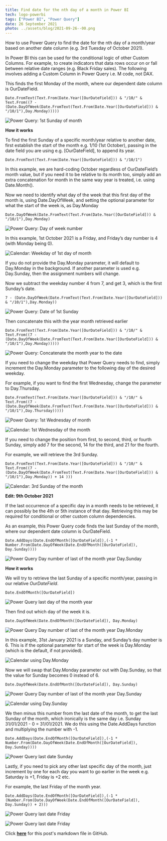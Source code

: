 ```yaml
---
title: Find date for the nth day of a month in Power BI
tech: logo-powerbi
tags: ["Power BI", "Power Query"]
date: 26 September 2021
photo: ../assets/blog/2021-09-26--00.png
---
```


How to use Power Query to find the date for the nth day of a month/year based on another date column (e.g. 3rd Tuesday of October 2021).

In Power BI this can be used for the conditional logic of other Custom Columns. For example, to create indicators that data rows occur on or fall between relative date ranges (e.g. Black Friday sales). The following involves adding a Custom Column in Power Query i.e. M code, not DAX.

This finds the first Monday of the month, where our dependent date column is OurDateField.

```
Date.FromText(Text.From(Date.Year([OurDateField])) & "/10/" & Text.From((7 - (Date.DayOfWeek(Date.FromText(Text.From(Date.Year([OurDateField])) & "/10/1"),Day.Monday)))))
```

![Power Query: 1st Sunday of month](/src/assets/blog/2021-09-26--01.png)

**How it works**

To find the first Sunday of a specific month/year relative to another date, first establish the start of the month e.g. 1/10 (1st October), passing in the date field you are using e.g. [OurDateField], to append its year.

```
Date.FromText(Text.From(Date.Year([OurDateField])) & "/10/1")
```

In this example, we are hard-coding October regardless of OurDateField’s month value, but if you need it to be relative to its month too, simply add an extra concatenation for month in the same way year is treated, i.e. using Date.Month().

Now we need to identify what day of the week that this first day of the month is, using Date.DayOfWeek, and setting the optional parameter for what the start of the week is, as Day.Monday

```
Date.DayOfWeek(Date.FromText(Text.From(Date.Year([OurDateField])) & "/10/1"),Day.Monday)
```

![Power Query: Day of week number](/src/assets/blog/2021-09-26--02.png)

 
In this example, 1st October 2021 is a Friday, and Friday’s day number is 4 (with Monday being 0).

![Calendar: Weekday of 1st day of month](/src/assets/blog/2021-09-26--03.png)

If you do not provide the Day.Monday parameter, it will default to Day.Monday in the background. If another parameter is used e.g. Day.Sunday, then the assignment numbers will change.

Now we subtract the weekday number 4 from 7, and get 3, which is the first Sunday’s date.

```
7 - (Date.DayOfWeek(Date.FromText(Text.From(Date.Year([OurDateField])) & "/10/1"),Day.Monday))
```

![Power Query: Date of 1st Sunday](/src/assets/blog/2021-09-26--04.png)

Then concatenate this with the year month retrieved earlier

```
Date.FromText(Text.From(Date.Year([OurDateField])) & "/10/" & Text.From((7 - (Date.DayOfWeek(Date.FromText(Text.From(Date.Year([OurDateField])) & "/10/1"),Day.Monday)))))
```

![Power Query: Concatenate the month year to the date](/src/assets/blog/2021-09-26--05.png)

If you need to change the weekday that Power Query needs to find, simply increment the Day.Monday parameter to the following day of the desired weekday.

For example, if you want to find the first Wednesday, change the parameter to Day.Thursday.

```
Date.FromText(Text.From(Date.Year([OurDateField])) & "/10/" & Text.From((7 - (Date.DayOfWeek(Date.FromText(Text.From(Date.Year([OurDateField])) & "/10/1"),Day.Thursday)))))
```

![Power Query: 1st Wednesday of month](/src/assets/blog/2021-09-26--06.png)

![Calendar: 1st Wednesday of the month](/src/assets/blog/2021-09-26--07.png)

If you need to change the position from first, to second, third, or fourth Sunday, simply add 7 for the second, 14 for the third, and 21 for the fourth.

For example, we will retrieve the 3rd Sunday.

```
Date.FromText(Text.From(Date.Year([OurDateField])) & "/10/" & Text.From((7 - (Date.DayOfWeek(Date.FromText(Text.From(Date.Year([OurDateField])) & "/10/1"),Day.Monday)) + 14 )))
```

![Calendar: 3rd Sunday of the month](/src/assets/blog/2021-09-26--08.png)



**Edit: 9th October 2021**

If the last occurrence of a specific day in a month needs to be retrieved, it can possibly be the 4th or 5th instance of that day. Retrieving this may be required for conditional or other custom column dependencies. 

As an example, this Power Query code finds the last Sunday of the month, where our dependent date column is OurDateField.

```
Date.AddDays(Date.EndOfMonth([OurDateField]),(-1 * Number.From(Date.DayOfWeek(Date.EndOfMonth([OurDateField]), Day.Sunday))))
```
![Power Query Day number of last of the month year Day.Sunday](/src/assets/blog/2021-09-26--12.png)

**How it works**

We will try to retrieve the last Sunday of a specific month/year, passing in our relative *OurDateField*.

```
Date.EndOfMonth([OurDateField])
```
![Power Query last day of the month year](/src/assets/blog/2021-09-26--09.png)

Then find out which day of the week it is.

```
Date.DayOfWeek(Date.EndOfMonth([OurDateField]), Day.Monday)
```
![Power Query Day number of last of the month year Day.Monday](/src/assets/blog/2021-09-26--10.png)

In this example, 31st January 2021 is a Sunday, and Sunday’s day number is 6. This is if the optional parameter for start of the week is Day.Monday (which is the default, if not provided).

![Calendar using Day.Monday](/src/assets/blog/2021-09-26--11.png)

Now we will swap that Day.Monday parameter out with Day.Sunday, so that the value for Sunday becomes 0 instead of 6.

```
Date.DayOfWeek(Date.EndOfMonth([OurDateField]), Day.Sunday)
```
![Power Query Day number of last of the month year Day.Sunday](/src/assets/blog/2021-09-26--12.png)

![Calendar using Day.Sunday](/src/assets/blog/2021-09-26--13.png)

We then minus this number from the last date of the month, to get the last Sunday of the month, which ironically is the same day i.e. Sunday 31/01/2021 - 0 = 31/01/2021. We do this using the Date.AddDays function and multiplying the number with -1.

```
Date.AddDays(Date.EndOfMonth([OurDateField]),(-1 * Number.From(Date.DayOfWeek(Date.EndOfMonth([OurDateField]), Day.Sunday))))
```
![Power Query last date Sunday](/src/assets/blog/2021-09-26--14.png)

Lastly, if you need to pick any other last specific day of the month, just increment by one for each day you want to go earlier in the week e.g. Saturday is +1, Friday is +2 etc.

For example, the last Friday of the month year.

```
Date.AddDays(Date.EndOfMonth([OurDateField]),(-1 * (Number.From(Date.DayOfWeek(Date.EndOfMonth([OurDateField]), Day.Sunday)) + 2)))
```
![Power Query last date Friday](/src/assets/blog/2021-09-26--15.png)

![Power Query last date Friday](/src/assets/blog/2021-09-26--16.png)

Click **[here](https://github.com/makuharistudio/makuharistudio.github.io/blob/main/src/markdown/posts/2021-09-26.md)** for this post's markdown file in GitHub.